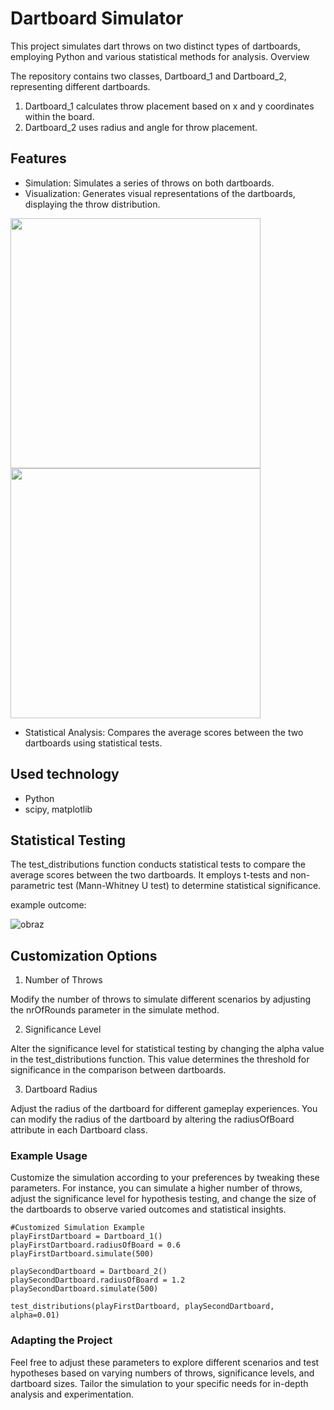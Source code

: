 # Dartboard Simulator

This project simulates dart throws on two distinct types of dartboards, employing Python and various statistical methods for analysis.
Overview

The repository contains two classes, Dartboard_1 and Dartboard_2, representing different dartboards.

  1. Dartboard_1 calculates throw placement based on x and y coordinates within the board.
  2. Dartboard_2 uses radius and angle for throw placement.

## Features

- Simulation: Simulates a series of throws on both dartboards.
- Visualization: Generates visual representations of the dartboards, displaying the throw distribution.
<p>
  <img src='https://github.com/poolinaaa/dart-simulation-repo/assets/125304122/8bdef37d-d176-4055-a855-da4bef703e49' width=400 height=400>       <img src='https://github.com/poolinaaa/dart-simulation-repo/assets/125304122/c873cf81-157f-4637-b26b-a8032a6962aa', width=400px height=400px>
</p>   

- Statistical Analysis: Compares the average scores between the two dartboards using statistical tests.

## Used technology

- Python
- scipy, matplotlib

## Statistical Testing

The test_distributions function conducts statistical tests to compare the average scores between the two dartboards. It employs t-tests and non-parametric test (Mann-Whitney U test) to determine statistical significance.

example outcome: 

![obraz](https://github.com/poolinaaa/dart-simulation-repo/assets/125304122/fdaecdf8-0090-4f35-96f8-8e550c04d38a)

## Customization Options
1. Number of Throws

Modify the number of throws to simulate different scenarios by adjusting the nrOfRounds parameter in the simulate method. 

2. Significance Level

Alter the significance level for statistical testing by changing the alpha value in the test_distributions function. This value determines the threshold for significance in the comparison between dartboards.

3. Dartboard Radius

Adjust the radius of the dartboard for different gameplay experiences. You can modify the radius of the dartboard by altering the radiusOfBoard attribute in each Dartboard class.


### Example Usage

Customize the simulation according to your preferences by tweaking these parameters. For instance, you can simulate a higher number of throws, adjust the significance level for hypothesis testing, and change the size of the dartboards to observe varied outcomes and statistical insights.

    
    #Customized Simulation Example
    playFirstDartboard = Dartboard_1()
    playFirstDartboard.radiusOfBoard = 0.6
    playFirstDartboard.simulate(500)
    
    playSecondDartboard = Dartboard_2()
    playSecondDartboard.radiusOfBoard = 1.2
    playSecondDartboard.simulate(500)
    
    test_distributions(playFirstDartboard, playSecondDartboard, alpha=0.01)


### Adapting the Project

Feel free to adjust these parameters to explore different scenarios and test hypotheses based on varying numbers of throws, significance levels, and dartboard sizes. Tailor the simulation to your specific needs for in-depth analysis and experimentation.
